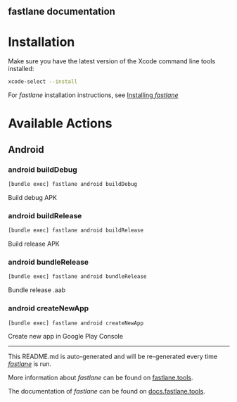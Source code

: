 fastlane documentation
----

# Installation

Make sure you have the latest version of the Xcode command line tools installed:

```sh
xcode-select --install
```

For _fastlane_ installation instructions, see [Installing _fastlane_](https://docs.fastlane.tools/#installing-fastlane)

# Available Actions

## Android

### android buildDebug

```sh
[bundle exec] fastlane android buildDebug
```

Build debug APK

### android buildRelease

```sh
[bundle exec] fastlane android buildRelease
```

Build release APK

### android bundleRelease

```sh
[bundle exec] fastlane android bundleRelease
```

Bundle release .aab

### android createNewApp

```sh
[bundle exec] fastlane android createNewApp
```

Create new app in Google Play Console

----

This README.md is auto-generated and will be re-generated every time [_fastlane_](https://fastlane.tools) is run.

More information about _fastlane_ can be found on [fastlane.tools](https://fastlane.tools).

The documentation of _fastlane_ can be found on [docs.fastlane.tools](https://docs.fastlane.tools).
